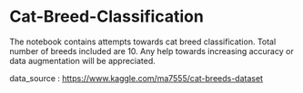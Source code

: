 # Cat-Breed-Classification

The notebook contains attempts towards cat breed classification. Total number of breeds included are 10.
Any help towards increasing accuracy or data augmentation will be appreciated.

data_source : https://www.kaggle.com/ma7555/cat-breeds-dataset
